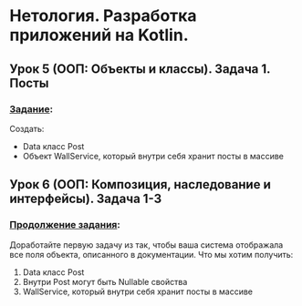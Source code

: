 # Нетология. Разработка приложений на Kotlin. 

## Урок 5 (ООП: Объекты и классы). Задача 1. Посты

### [Задание](https://github.com/netology-code/kt-homeworks/tree/master/05_objects):

Создать:

- Data класс Post
- Объект WallService, который внутри себя хранит посты в массиве

## Урок 6 (ООП: Композиция, наследование и интерфейсы). Задача 1-3

### [Продолжение задания](https://github.com/netology-code/kt-homeworks/tree/master/06_inheritance):

Доработайте первую задачу из так, чтобы ваша система отображала все поля объекта, описанного в документации.
Что мы хотим получить:

1. Data класс Post
2. Внутри Post могут быть Nullable свойства
3. WallService, который внутри себя хранит посты в массиве